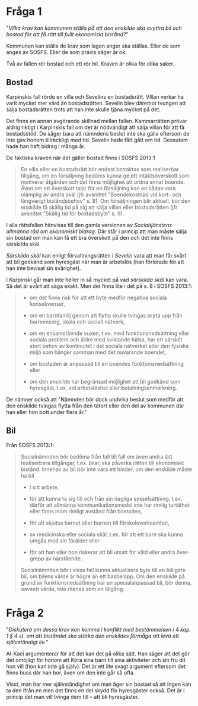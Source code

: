 # Fråga 1

"*Vilka krav kan kommunen ställa på att den enskilde ska avyttra bil
och bostad för att få rätt till fullt ekonomiskt bistånd?*"

Kommunen kan ställa de krav som lagen anger ska ställas. Eller de som
anges av SOSFS. Eller de som praxis säger är ok.

Två av fallen rör bostad och ett rör bil. Kraven är olika för olika
saker.

## Bostad

Karpinskis fall rörde en villa och Sevelins en bostadsrätt. Villan
verkar ha varit mycket mer värd än bostadsrätten. Sevelin blev
däremot tvungen att sälja bostadsrätten trots att han inte skulle
tjäna mycket på det. 

Det finns en annan avgörande skillnad mellan fallen. Kammarrätten
prövar aldrig riktigt i Karpinskis fall om det är nödvändigt att
sälja villan för att få bostadsstöd. De säger bara att nämndens
beslut inte ska gälla eftersom de inte gav honom tillräckligt med
tid. Sevelin hade fått gått om tid. Dessutom hade han haft bidrag i
många år.

De faktiska kraven när det gäller bostad finns i SOSFS 2013:1

> En villa eller en bostadsrätt bör endast betraktas som realiserbar
> tillgång, om en försäljning bedöms kunna ge ett intäktsöverskott
> som motiverar åtgärden och det finns möjlighet att ordna annat
> boende. Även om ett överskott talar för en försäljning kan en sådan
> vara olämplig av andra skäl (jfr avsnittet "Boendekostnad vid kort-
> och långvarigt biståndsbehov" s. 8). Om försäljningen blir aktuell,
> bör den enskilde få skälig tid på sig att sälja villan eller
> bostadsrätten (jfr avsnittet ”Skälig tid för bostadsbyte” s. 9).

I alla rättsfallen hänvisas till den gamla versionen av
*Socialtjänstens allmänna råd om ekonomiskt bidrag*. Där står i
princip att man måste sälja sin bostad om man kan få ett bra
överskott på den och det inte finns särskilda skäl. 

*Särskilda skäl* kan enligt förvaltningsrätten i *Sevelin* vara att
man får svårt att bli godkänd som hyresgäst när man är arbetslös (han
förlorade för att han inte bevisat sin svårighet).

I *Karpinski* går man inte heller in så mycket på vad *särskilda
skäl* kan vara. Så det är svårt att säga exakt. Men det finns lite i
det på s. 8 i SOSFS 2013:1:

> - om det finns risk för att ett byte medför negativa sociala
>   konsekvenser,
> 
> - om en barnfamilj genom att flytta skulle tvingas bryta upp från
>   barnomsorg, skola och socialt nätverk,
> 
> - om en ensamstående vuxen, t.ex. med funktionsnedsättning eller
>   sociala problem och äldre med sviktande hälsa, har ett särskilt
>   stort behov av kontinuitet i det sociala nätverket eller den
>   fysiska miljö som hänger samman med det nuvarande boendet,
> 
> - om bostaden är anpassad till en boendes funktionsnedsättning
>   eller
> 
> - om den enskilde har begränsad möjlighet att bli godkänd som
>   hyresgäst, t.ex. vid arbetslöshet eller betalningsanmärkning.

De nämner också att "Nämnden bör dock undvika beslut som medför att
den enskilde tvingas flytta från den tätort eller den del av kommunen
där han eller hon bott under flera år."

## Bil 

Från SOSFS 2013:1:

> Socialnämnden bör bedöma från fall till fall om även andra lätt
> realiserbara tillgångar, t.ex. bilar, ska påverka rätten till
> ekonomiskt bistånd. Innehav av bil bör inte vara ett hinder, om den
> enskilde måste ha bil
> 
> -  i sitt arbete,
> 
> -  för att kunna ta sig till och från sin dagliga sysselsättning,
>    t.ex. därför att allmänna kommunikationsmedel inte har rimlig
>    turtäthet eller finns inom rimligt avstånd från bostaden,
>    
> - för att skjutsa barnet eller barnen till förskoleverksamhet,
> 
> - av medicinska eller sociala skäl, t.ex. för att ett barn ska
>   kunna umgås med sin förälder eller
>   
> - för att han eller hon riskerar att bli utsatt för våld eller
>   andra över- grepp av närstående. 
>   
> Socialnämnden bör i vissa fall kunna aktualisera byte till en
> billigare bil, om bilens värde är högre än ett basbelopp. Om den
> enskilde på grund av funktionsnedsättning har en specialanpassad
> bil, bör denna, oavsett värde, inte räknas som en tillgång.
   
# Fråga 2

"*Diskutera om dessa krav kan komma i konflikt med bestämmelsen i 4
kap. 1 § 4 st. om att biståndet ska stärka den enskildes förmåga att
leva ett självständigt liv.*"

Al-Kaei argumenterar för att det kan det på olika sätt. Han säger att
det gör det omöjligt för honom att Köra sina barn till sina
aktiviteter och sin fru dit hon vill (hon kan inte gå själv). Det är
ett lite svagt argument eftersom det finns buss där han bor, även om
den inte går så ofta.

Visst, man har mer självständighet om man äger sin bostad så att
ingen kan ta den ifrån en men det finns en del skydd för hyresgäster
också. Det är i princip det man vill tvinga dem till – att bli
hyresgäster.
